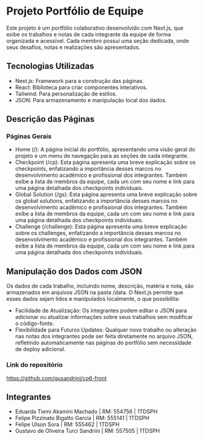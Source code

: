 # Projeto Portfólio de Equipe
Este projeto é um portfólio colaborativo desenvolvido com Next.js, que exibe os trabalhos e notas de cada integrante da equipe de forma organizada e acessível. Cada membro possui uma seção dedicada, onde seus desafios, notas e realizações são apresentados.

## Tecnologias Utilizadas
- Next.js: Framework para a construção das páginas.
- React: Biblioteca para criar componentes interativos.
- Tailwind: Para personalização de estilos.
- JSON: Para armazenamento e manipulação local dos dados.

## Descrição das Páginas
### Páginas Gerais
- Home (/): A página inicial do portfólio, apresentando uma visão geral do projeto e um menu de navegação para as seções de cada integrante.
- Checkpoint (/cp): Esta página apresenta uma breve explicação sobre os checkpoints, enfatizando a importância desses marcos no desenvolvimento acadêmico e profissional dos integrantes. Também exibe a lista de membros da equipe, cada um com seu nome e link para uma página detalhada dos checkpoints individuais.
- Global Solution (/gs): Esta página apresenta uma breve explicação sobre os global solutions, enfatizando a importância desses marcos no desenvolvimento acadêmico e profissional dos integrantes. Também exibe a lista de membros da equipe, cada um com seu nome e link para uma página detalhada dos checkpoints individuais.
- Challenge (/challenge): Esta página apresenta uma breve explicação sobre os challenges, enfatizando a importância desses marcos no desenvolvimento acadêmico e profissional dos integrantes. Também exibe a lista de membros da equipe, cada um com seu nome e link para uma página detalhada dos checkpoints individuais.

## Manipulação dos Dados com JSON
Os dados de cada trabalho, incluindo nome, descrição, matéria e nota, são armazenados em arquivos JSON na pasta /data. O Next.js permite que esses dados sejam lidos e manipulados localmente, o que possibilita:
- Facilidade de Atualização: Os integrantes podem editar o JSON para adicionar ou atualizar informações sobre seus trabalhos sem modificar o código-fonte.
- Flexibilidade para Futuros Updates: Qualquer novo trabalho ou alteração nas notas dos integrantes pode ser feita diretamente no arquivo JSON, refletindo automaticamente nas páginas do portfólio sem necessidade de deploy adicional.

### Link do repositório
https://github.com/gusandrini/cp6-front

## Integrantes

- Eduarda Tiemi Akamini Machado      | RM: 554756  | 1TDSPH
- Felipe Pizzinato Bigatto Garcia    | RM: 555141  | 1TDSPH
- Felipe Ulson Sora                  | RM: 555462  | 1TDSPH
- Gustavo de Oliveira Turci Sandrini | RM: 557505  | 1TDSPH

